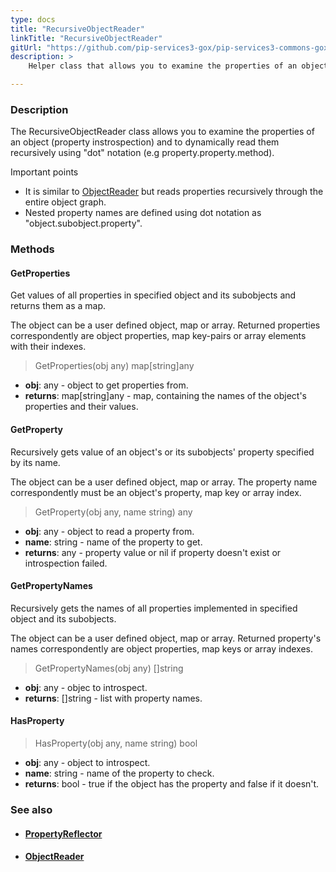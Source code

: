 ```yaml
---
type: docs
title: "RecursiveObjectReader"
linkTitle: "RecursiveObjectReader"
gitUrl: "https://github.com/pip-services3-gox/pip-services3-commons-gox"
description: >
    Helper class that allows you to examine the properties of an object (property instrospection) and to dynamically read them recursively using "dot" notation.

---
```


### Description

The RecursiveObjectReader class allows you to examine the properties of an object (property instrospection) and to dynamically read them recursively using "dot" notation (e.g property.property.method).


Important points

- It is similar to [ObjectReader](../object_reader) but reads properties recursively through the entire object graph. 
- Nested property names are defined using dot notation as "object.subobject.property".


### Methods

#### GetProperties
Get values of all properties in specified object and its subobjects
and returns them as a map.

The object can be a user defined object, map or array.
Returned properties correspondently are object properties,
map key-pairs or array elements with their indexes.

> GetProperties(obj any) map[string]any

- **obj**: any - object to get properties from.
- **returns**: map[string]any - map, containing the names of the object's properties and their values.

#### GetProperty
Recursively gets value of an object's or its subobjects' property specified by its name.
 
The object can be a user defined object, map or array.
The property name correspondently must be an object's property,
map key or array index.

> GetProperty(obj any, name string) any

- **obj**: any - object to read a property from.
- **name**: string - name of the property to get.
- **returns**: any - property value or nil if property doesn't exist or introspection failed.

#### GetPropertyNames
Recursively gets the names of all properties implemented in specified object and its subobjects.

The object can be a user defined object, map or array.
Returned property's names correspondently are object properties,
map keys or array indexes.

> GetPropertyNames(obj any) []string

- **obj**: any - objec to introspect.
- **returns**: []string - list with property names.

#### HasProperty

> HasProperty(obj any, name string) bool

- **obj**: any - object to introspect. 
- **name**: string - name of the property to check.
- **returns**: bool - true if the object has the property and false if it doesn't.


### See also
- #### [PropertyReflector](../property_reflector)
- #### [ObjectReader](../object_reader)

